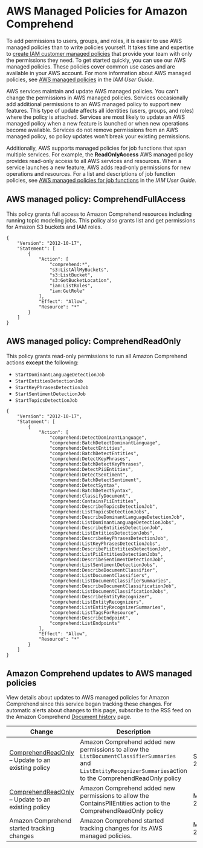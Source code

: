 # AWS Managed Policies for Amazon Comprehend<a name="security-iam-awsmanpol"></a>



To add permissions to users, groups, and roles, it is easier to use AWS managed policies than to write policies yourself\. It takes time and expertise to [create IAM customer managed policies](https://docs.aws.amazon.com/IAM/latest/UserGuide/access_policies_create-console.html) that provide your team with only the permissions they need\. To get started quickly, you can use our AWS managed policies\. These policies cover common use cases and are available in your AWS account\. For more information about AWS managed policies, see [AWS managed policies](https://docs.aws.amazon.com/IAM/latest/UserGuide/access_policies_managed-vs-inline.html#aws-managed-policies) in the *IAM User Guide*\.

AWS services maintain and update AWS managed policies\. You can't change the permissions in AWS managed policies\. Services occasionally add additional permissions to an AWS managed policy to support new features\. This type of update affects all identities \(users, groups, and roles\) where the policy is attached\. Services are most likely to update an AWS managed policy when a new feature is launched or when new operations become available\. Services do not remove permissions from an AWS managed policy, so policy updates won't break your existing permissions\.

Additionally, AWS supports managed policies for job functions that span multiple services\. For example, the **ReadOnlyAccess** AWS managed policy provides read\-only access to all AWS services and resources\. When a service launches a new feature, AWS adds read\-only permissions for new operations and resources\. For a list and descriptions of job function policies, see [AWS managed policies for job functions](https://docs.aws.amazon.com/IAM/latest/UserGuide/access_policies_job-functions.html) in the *IAM User Guide*\.









## AWS managed policy: ComprehendFullAccess<a name="security-iam-awsmanpol-ComprehendFullAccess"></a>

This policy grants full access to Amazon Comprehend resources including running topic modeling jobs\. This policy also grants list and get permissions for Amazon S3 buckets and IAM roles\.

```
{
    "Version": "2012-10-17",
    "Statement": [
        {
            "Action": [
                "comprehend:*",
                "s3:ListAllMyBuckets",
                "s3:ListBucket",
                "s3:GetBucketLocation",
                "iam:ListRoles",
                "iam:GetRole"
            ],
            "Effect": "Allow",
            "Resource": "*"
        }
    ]
}
```

## AWS managed policy: ComprehendReadOnly<a name="security-iam-awsmanpol-ComprehendReadOnly"></a>

This policy grants read\-only permissions to run all Amazon Comprehend actions **except** the following:
+  `StartDominantLanguageDetectionJob` 
+  `StartEntitiesDetectionJob`
+  `StartKeyPhrasesDetectionJob`
+  `StartSentimentDetectionJob`
+  `StartTopicsDetectionJob`

```
{
    "Version": "2012-10-17",
    "Statement": [
        {
            "Action": [
                "comprehend:DetectDominantLanguage",
                "comprehend:BatchDetectDominantLanguage",
                "comprehend:DetectEntities",
                "comprehend:BatchDetectEntities",
                "comprehend:DetectKeyPhrases",
                "comprehend:BatchDetectKeyPhrases",
                "comprehend:DetectPiiEntities",
                "comprehend:DetectSentiment",
                "comprehend:BatchDetectSentiment",
                "comprehend:DetectSyntax",
                "comprehend:BatchDetectSyntax",
                "comprehend:ClassifyDocument",
                "comprehend:ContainsPiiEntities",
                "comprehend:DescribeTopicsDetectionJob",
                "comprehend:ListTopicsDetectionJobs",
                "comprehend:DescribeDominantLanguageDetectionJob",
                "comprehend:ListDominantLanguageDetectionJobs",
                "comprehend:DescribeEntitiesDetectionJob",
                "comprehend:ListEntitiesDetectionJobs",
                "comprehend:DescribeKeyPhrasesDetectionJob",
                "comprehend:ListKeyPhrasesDetectionJobs",
                "comprehend:DescribePiiEntitiesDetectionJob",
                "comprehend:ListPiiEntitiesDetectionJobs",
                "comprehend:DescribeSentimentDetectionJob",
                "comprehend:ListSentimentDetectionJobs",
                "comprehend:DescribeDocumentClassifier",
                "comprehend:ListDocumentClassifiers",
                "comprehend:ListDocumentClassifierSummaries",
                "comprehend:DescribeDocumentClassificationJob",
                "comprehend:ListDocumentClassificationJobs",
                "comprehend:DescribeEntityRecognizer",
                "comprehend:ListEntityRecognizers",
                "comprehend:ListEntityRecognizerSummaries",
                "comprehend:ListTagsForResource",
                "comprehend:DescribeEndpoint",
                "comprehend:ListEndpoints"
            ],
            "Effect": "Allow",
            "Resource": "*"
        }
    ]
}
```

## Amazon Comprehend updates to AWS managed policies<a name="security-iam-awsmanpol-updates"></a>



View details about updates to AWS managed policies for Amazon Comprehend since this service began tracking these changes\. For automatic alerts about changes to this page, subscribe to the RSS feed on the Amazon Comprehend [Document history](https://docs.aws.amazon.com/comprehend/latest/dg/doc-history.html) page\.




| Change | Description | Date | 
| --- | --- | --- | 
|  [ComprehendReadOnly](#security-iam-awsmanpol-ComprehendReadOnly) – Update to an existing policy  |  Amazon Comprehend added new permissions to allow the `ListDocumentClassifierSummaries` and `ListEntityRecognizerSummaries`action to the ComprehendReadOnly policy  | September 21, 2021 | 
|  [ComprehendReadOnly](#security-iam-awsmanpol-ComprehendReadOnly) – Update to an existing policy  | Amazon Comprehend added new permissions to allow the ContainsPIIEntities action to the ComprehendReadOnly policy | March 26, 2021 | 
|  Amazon Comprehend started tracking changes  |  Amazon Comprehend started tracking changes for its AWS managed policies\.  | March 1, 2021 | 